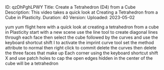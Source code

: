 ID: qzDhPghLPWY
Title: Create a Tetrahedron (D4) from a Cube
Description: This video takes a quick look at Creating a Tetrahedron from a Cube in Plasticity.
Duration: 40
Version: 
Uploaded: 2023-05-02

yum yum flight here with a quick look at
creating a tetrahedron from a cube in
Plasticity start with a new scene use
the line tool to create diagonal lines
through each face then select the cube
followed by the curves and use the
keyboard shortcut shift I to activate
the imprint curve tool set the method
attribute to normal then right click to
commit delete the curves then delete the
three faces that make up Each corner
using the keyboard shortcut shift X
and use patch holes to cap the open
edges hidden in the center of the cube
will be a tetrahedron
